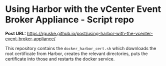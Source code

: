 # Using Harbor with the vCenter Event Broker Appliance - Script repo

**Post URL:** https://rguske.github.io/post/using-harbor-with-the-vcenter-event-broker-appliance/

This repository contains the `docker_harbor_cert.sh` which downloads the root certificate from Harbor, creates the relevant directories, puts the certificate into those and restarts the docker service.
